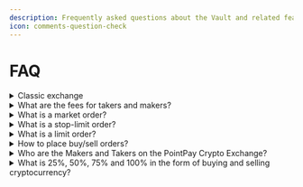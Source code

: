 ```yaml
---
description: Frequently asked questions about the Vault and related features
icon: comments-question-check
---
```


# FAQ

<details>

<summary>Classic exchange</summary>

Classic exchange is a trading platform. You may set and execute a number of orders: market, limit, stop-limit, etc.

</details>

<details>

<summary>What are the fees for takers and makers?</summary>

If there are no PXP tokens on the balance of the Spot Account, the maker-taker fee is 0.1% of the trading amount. Depending on the number of PointPay tokens (PXP), which could be bought on the PointPay token sale platform, the following fee discounts for takers and makers are provided:

| Number of tokens on the account | Discount for trading deals |
| ------------------------------- | -------------------------- |
| 300 PXP                         | 30%                        |
| 301 - 400 PXP                   | 30%                        |
| 401 - 1,000 PXP                 | 35%                        |
| 1,001 - 5,000 PXP               | 45%                        |
| 5,001 - 15,000 PXP              | 55%                        |
| 15,001 - 25,000 PXP             | 60%                        |
| 25,000 - 30,000 PXP             | 65%                        |
| 30,001 - 40,000 PXP             | 70%                        |
| 40,001 - 50,000 PXP             | 75%                        |
| > 50,000 PXP                    | 80%                        |

</details>

<details>

<summary>What is a market order?</summary>

A market order is a request for instant purchase/sale of cryptocurrency at the best affordable market price. A market order is executed on the basis of limit orders that were previously placed in the order book. Market orders are executed instantly at the current market price.

</details>

<details>

<summary>What is a stop-limit order?</summary>

A stop-limit order is an order which consists of two components: a stop price and a limit price. The stop price is the price at which the order will be added to the order book to buy or sell. The limit price is the price at which the order will be executed. Stop price and limit price may coincide. However, it would be safer to set a stop price a little higher for sell orders and lower for buy orders. A stop-limit order is usually used to fix profits (the so-called ‘take profit') or to avoid losses (the so-called ‘stop-loss’). When placing a stop-limit order on the PointPay Crypto Exchange, funds are instantly debited from the ‘Available Balance’ and reserved by the “On Orders” account.

</details>

<details>

<summary>What is a limit order?</summary>

A limit order is a request you place in an order book with a certain (limit) price. The limit price is determined by you. After placing a limit order, a transaction can be executed only if the market price reaches the established limit price. Therefore, you can use limit orders to buy/sell cryptocurrency with a price higher or lower than the current market price.

</details>

<details>

<summary>How to place buy/sell orders?</summary>

Choose the order type when placing it (Market order / Limit order / stop-limit order), then enter the amount of cryptocurrency to buy or sell and confirm your action by clicking the button "Buy" or "Sell".

</details>

<details>

<summary>Who are the Makers and Takers on the PointPay Crypto Exchange?</summary>

A maker is a person who places an order on a PointPay Crypto Exchange. A taker is a person who closes an order placed in an order book by another person.

</details>

<details>

<summary>What is 25%, 50%, 75% and 100% in the form of buying and selling cryptocurrency?</summary>

These buttons provide the ability to quickly Buy/Sell the corresponding part of the balance of your cryptocurrency portfolio (25%/50%/75%/100%).

This option allows you to comfortably select the required part of the asset.

</details>

